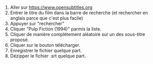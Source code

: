 1. Aller sur https://www.opensubtitles.org
2. Entrer le titre du film dans la barre de recherche (et rechercher en anglais parce que c'est plus facile)
3. Appuyer sur "rechercher"
4. Cliquer "Pulp Fiction (1994)" parmis la liste.
5. Cliquer de manière complètement aléatoire sur un des sous-titre proposé.
6. Cliquer sur le bouton télécharger.
7. Enregistrer le fichier quelque part.
8. Dézipper le fichier .srt quelque part.